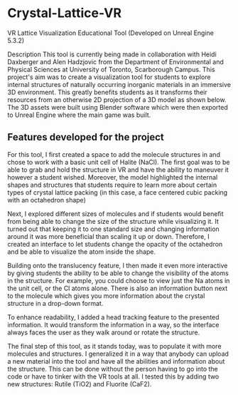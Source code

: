 # Crystal-Lattice-VR
VR Lattice Visualization Educational Tool (Developed on Unreal Engine 5.3.2)

Description
This tool is currently being made in collaboration with Heidi Daxberger and Alen Hadzjovic from
the Department of Environmental and Physical Sciences at University of Toronto, Scarborough
Campus.
This project's aim was to create a visualization tool for students to explore internal structures of
naturally occurring inorganic materials in an immersive 3D environment. This greatly benefits
students as it transforms their resources from an otherwise 2D projection of a 3D model as shown
below.
The 3D assets were built using Blender software which were then exported to Unreal Engine where
the main game was built.

## Features developed for the project
For this tool, I first created a space to add the molecule structures in and chose to work with a basic
unit cell of Halite (NaCl). The first goal was to be able to grab and hold the structure in VR and have
the ability to maneuver it however a student wished. Moreover, the model highlighted the internal
shapes and structures that students require to learn more about certain types of crystal lattice packing
(in this case, a face centered cubic packing with an octahedron shape)

Next, I explored different sizes of molecules and if students would benefit from being able to change
the size of the structure while visualizing it. It turned out that keeping it to one standard size and
changing information around it was more beneficial than scaling it up or down. Therefore, I created
an interface to let students change the opacity of the octahedron and be able to visualize the atom
inside the shape.

Building onto the translucency feature, I then made it even more interactive by giving students the
ability to be able to change the visibility of the atoms in the structure. For example, you could
choose to view just the Na atoms in the unit cell, or the Cl atoms alone. There is also an
information button next to the molecule which gives you more information about the crystal
structure in a drop-down format.

To enhance readability, I added a head tracking feature to the presented information. It would
transform the information in a way, so the interface always faces the user as they walk around or
rotate the structure.

The final step of this tool, as it stands today, was to populate it with more molecules and structures.
I generalized it in a way that anybody can upload a new material into the tool and have all the abilities
and information about the structure. This can be done without the person having to go into the code
or have to tinker with the VR tools at all. I tested this by adding two new structures: Rutile (TiO2)
and Fluorite (CaF2).
